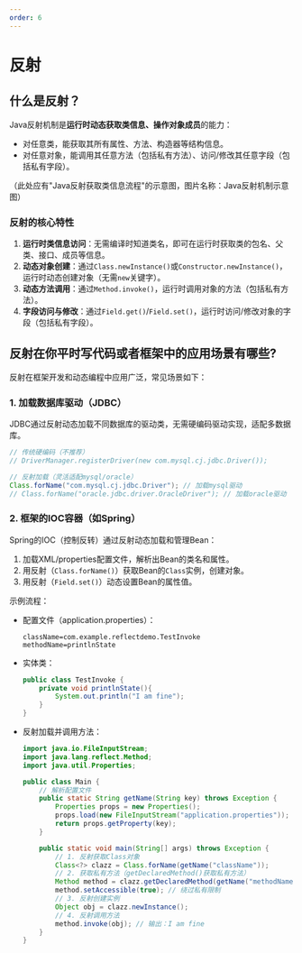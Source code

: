 ```yaml
---
order: 6
---
```

# 反射
## 什么是反射？
Java反射机制是**运行时动态获取类信息、操作对象成员**的能力：
- 对任意类，能获取其所有属性、方法、构造器等结构信息。
- 对任意对象，能调用其任意方法（包括私有方法）、访问/修改其任意字段（包括私有字段）。

（此处应有"Java反射获取类信息流程"的示意图，图片名称：Java反射机制示意图）

### 反射的核心特性
1. **运行时类信息访问**：无需编译时知道类名，即可在运行时获取类的包名、父类、接口、成员等信息。
2. **动态对象创建**：通过`Class.newInstance()`或`Constructor.newInstance()`，运行时动态创建对象（无需`new`关键字）。
3. **动态方法调用**：通过`Method.invoke()`，运行时调用对象的方法（包括私有方法）。
4. **字段访问与修改**：通过`Field.get()`/`Field.set()`，运行时访问/修改对象的字段（包括私有字段）。

## 反射在你平时写代码或者框架中的应用场景有哪些?
反射在框架开发和动态编程中应用广泛，常见场景如下：

### 1. 加载数据库驱动（JDBC）
JDBC通过反射动态加载不同数据库的驱动类，无需硬编码驱动实现，适配多数据库。
```java
// 传统硬编码（不推荐）
// DriverManager.registerDriver(new com.mysql.cj.jdbc.Driver());

// 反射加载（灵活适配mysql/oracle）
Class.forName("com.mysql.cj.jdbc.Driver"); // 加载mysql驱动
// Class.forName("oracle.jdbc.driver.OracleDriver"); // 加载oracle驱动
```

### 2. 框架的IOC容器（如Spring）
Spring的IOC（控制反转）通过反射动态加载和管理Bean：
1. 加载XML/properties配置文件，解析出Bean的类名和属性。
2. 用反射（`Class.forName()`）获取Bean的`Class`实例，创建对象。
3. 用反射（`Field.set()`）动态设置Bean的属性值。

示例流程：
- 配置文件（application.properties）：
  ```properties
  className=com.example.reflectdemo.TestInvoke
  methodName=printlnState
  ```
- 实体类：
  ```java
  public class TestInvoke {
      private void printlnState(){
          System.out.println("I am fine");
      }
  }
  ```
- 反射加载并调用方法：
  ```java
  import java.io.FileInputStream;
  import java.lang.reflect.Method;
  import java.util.Properties;

  public class Main {
      // 解析配置文件
      public static String getName(String key) throws Exception {
          Properties props = new Properties();
          props.load(new FileInputStream("application.properties"));
          return props.getProperty(key);
      }

      public static void main(String[] args) throws Exception {
          // 1. 反射获取Class对象
          Class<?> clazz = Class.forName(getName("className"));
          // 2. 获取私有方法（getDeclaredMethod()获取私有方法）
          Method method = clazz.getDeclaredMethod(getName("methodName"));
          method.setAccessible(true); // 绕过私有限制
          // 3. 反射创建实例
          Object obj = clazz.newInstance();
          // 4. 反射调用方法
          method.invoke(obj); // 输出：I am fine
      }
  }
  ```